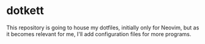 # dotkett

This repository is going to house my dotfiles, initially only for Neovim, but as it becomes relevant for me, I'll add configuration files for more programs.
